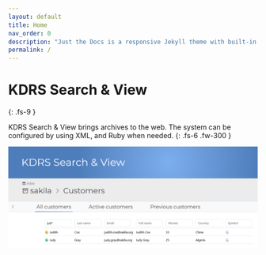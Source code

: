 ```yaml
---
layout: default
title: Home
nav_order: 0
description: "Just the Docs is a responsive Jekyll theme with built-in search that is easily customizable and hosted on GitHub Pages."
permalink: /
---
```


# KDRS Search & View
{: .fs-9 }

KDRS Search & View brings archives to the web. The system can be configured by using XML, and Ruby when needed.
{: .fs-6 .fw-300 }

![Presentation of example 'Sakila' dataset](assets/images/sakila-demo.png)